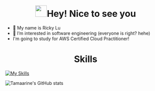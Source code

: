<h1 align="center"> <img src="https://emojis.slackmojis.com/emojis/images/1531849430/4246/blob-sunglasses.gif?1531849430" width="36"/>Hey! Nice to see you </h1>

- 👋 My name is Ricky Lu
- 👀 I’m interested in software engineering (everyone is right? hehe)
- I'm going to study for AWS Certified Cloud Practitioner!

<h1 align="center">Skills</h1>

[![My Skills](https://skillicons.dev/icons?i=django,python,java)](https://skillicons.dev)

![Tamaarine's GitHub stats](https://github-readme-stats.vercel.app/api?username=Tamaarine&show_icons=true&theme=dark)

<!---
Tamaarine/Tamaarine is a ✨ special ✨ repository because its `README.md` (this file) appears on your GitHub profile.
You can click the Preview link to take a look at your changes.
--->

